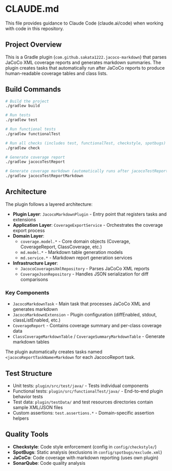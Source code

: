 # CLAUDE.md

This file provides guidance to Claude Code (claude.ai/code) when working with code in this repository.

## Project Overview

This is a Gradle plugin (`com.github.sakata1222.jacoco-markdown`) that parses JaCoCo XML coverage reports and generates markdown summaries. The plugin creates tasks that automatically run after JaCoCo reports to produce human-readable coverage tables and class lists.

## Build Commands

```bash
# Build the project
./gradlew build

# Run tests
./gradlew test

# Run functional tests  
./gradlew functionalTest

# Run all checks (includes test, functionalTest, checkstyle, spotbugs)
./gradlew check

# Generate coverage report
./gradlew jacocoTestReport

# Generate coverage markdown (automatically runs after jacocoTestReport)
./gradlew jacocoTestReportMarkdown
```

## Architecture

The plugin follows a layered architecture:

- **Plugin Layer**: `JacocoMarkdownPlugin` - Entry point that registers tasks and extensions
- **Application Layer**: `CoverageExportService` - Orchestrates the coverage export process
- **Domain Layer**: 
  - `coverage.model.*` - Core domain objects (Coverage, CoverageReport, ClassCoverage, etc.)
  - `md.model.*` - Markdown table generation models
  - `md.service.*` - Markdown report generation services
- **Infrastructure Layer**: 
  - `JacocoCoveragesXmlRepository` - Parses JaCoCo XML reports
  - `CoverageJsonRepository` - Handles JSON serialization for diff comparisons

### Key Components

- `JacocoMarkdownTask` - Main task that processes JaCoCo XML and generates markdown
- `JacocoMarkdownExtension` - Plugin configuration (diffEnabled, stdout, classListEnabled, etc.)
- `CoverageReport` - Contains coverage summary and per-class coverage data
- `ClassCoverageMarkdownTable` / `CoverageSummaryMarkdownTable` - Generate markdown tables

The plugin automatically creates tasks named `<jacocoReportTaskName>Markdown` for each JacocoReport task.

## Test Structure

- Unit tests: `plugin/src/test/java/` - Tests individual components
- Functional tests: `plugin/src/functionalTest/java/` - End-to-end plugin behavior tests
- Test data: `plugin/testData/` and test resources directories contain sample XML/JSON files
- Custom assertions: `test.assertions.*` - Domain-specific assertion helpers

## Quality Tools

- **Checkstyle**: Code style enforcement (config in `config/checkstyle/`)  
- **SpotBugs**: Static analysis (exclusions in `config/spotbugs/exclude.xml`)
- **JaCoCo**: Code coverage with markdown reporting (uses own plugin)
- **SonarQube**: Code quality analysis